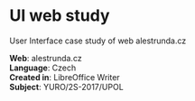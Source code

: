 # UI web study

User Interface case study of web alestrunda.cz

**Web**: alestrunda.cz  
**Language**: Czech  
**Created in**: LibreOffice Writer  
**Subject**: YURO/2S-2017/UPOL
